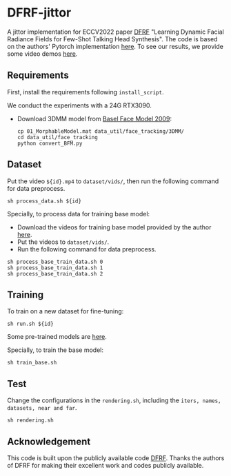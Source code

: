 # DFRF-jittor
A jittor implementation for ECCV2022 paper [DFRF](https://arxiv.org/abs/2207.11770) "Learning Dynamic Facial Radiance Fields for Few-Shot Talking Head Synthesis". The code is based on the authors' Pytorch implementation [here](https://github.com/sstzal/DFRF). To see our results, we provide some video demos [here](https://github.com/qcloudq/DFRF-jittor/releases/tag/Video_Demo).

## Requirements

First, install the requirements following `install_script`.

We conduct the experiments with a 24G RTX3090.

- Download 3DMM model from [Basel Face Model 2009](https://faces.dmi.unibas.ch/bfm/main.php?nav=1-1-0&id=details):

  ```
  cp 01_MorphableModel.mat data_util/face_tracking/3DMM/
  cd data_util/face_tracking
  python convert_BFM.py
  ```

## Dataset

Put the video `${id}.mp4` to `dataset/vids/`, then run the following command for data preprocess.

```
sh process_data.sh ${id}
```

Specially, to process data for training base model:

- Download the videos for training base model provided by the author [here](https://github.com/sstzal/DFRF/releases/tag/Base_Videos).
- Put the videos to `dataset/vids/`.
- Run the following command for data preprocess.

```
sh process_base_train_data.sh 0
sh process_base_train_data.sh 1
sh process_base_train_data.sh 2
```

## Training

To train on a new dataset for fine-tuning:

```
sh run.sh ${id}
```

Some pre-trained models are [here](https://github.com/qcloudq/DFRF-jittor/releases/tag/Pretrained_Models).

Specially, to train the base model:

```
sh train_base.sh
```

## Test

Change the configurations in the `rendering.sh`, including the `iters, names, datasets, near and far`.

```
sh rendering.sh
```

## Acknowledgement

This code is built upon the publicly available code [DFRF](https://github.com/sstzal/DFRF). Thanks the authors of DFRF for making their excellent work and codes publicly available.